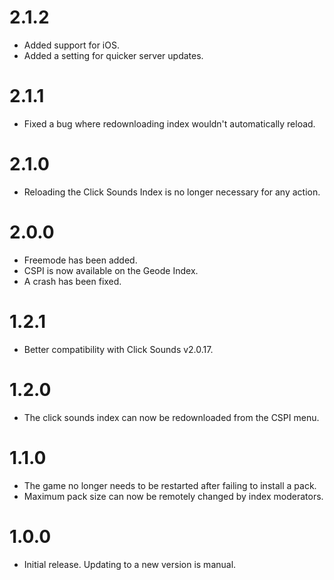 # 2.1.2
- Added support for iOS.
- Added a setting for quicker server updates.
# 2.1.1
- Fixed a bug where redownloading index wouldn't automatically reload.
# 2.1.0
- Reloading the Click Sounds Index is no longer necessary for any action.
# 2.0.0
- Freemode has been added.
- CSPI is now available on the Geode Index.
- A crash has been fixed.
# 1.2.1
- Better compatibility with Click Sounds v2.0.17.
# 1.2.0
- The click sounds index can now be redownloaded from the CSPI menu.
# 1.1.0
- The game no longer needs to be restarted after failing to install a pack.
- Maximum pack size can now be remotely changed by index moderators.
# 1.0.0
- Initial release. Updating to a new version is manual.